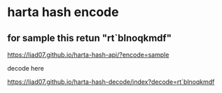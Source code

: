 # harta hash encode
## for sample this retun "rt`blnoqkmdf"
https://liad07.github.io/harta-hash-api/?encode=sample

decode here

https://liad07.github.io/harta-hash-decode/index?decode=rt`blnoqkmdf
